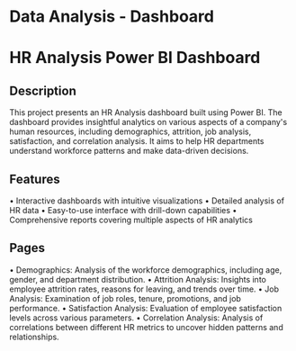 # Data Analysis - Dashboard
# HR Analysis Power BI Dashboard
## Description
This project presents an HR Analysis dashboard built using Power BI. The dashboard provides insightful analytics on various aspects of a company's human resources, including demographics, attrition, job analysis, satisfaction, and correlation analysis. It aims to help HR departments understand workforce patterns and make data-driven decisions.
## Features
•	Interactive dashboards with intuitive visualizations
•	Detailed analysis of HR data
•	Easy-to-use interface with drill-down capabilities
•	Comprehensive reports covering multiple aspects of HR analytics
## Pages
•	Demographics: Analysis of the workforce demographics, including age, gender, and department distribution.
•	Attrition Analysis: Insights into employee attrition rates, reasons for leaving, and trends over time.
•	Job Analysis: Examination of job roles, tenure, promotions, and job performance.
•	Satisfaction Analysis: Evaluation of employee satisfaction levels across various parameters.
•	Correlation Analysis: Analysis of correlations between different HR metrics to uncover hidden patterns and relationships.


